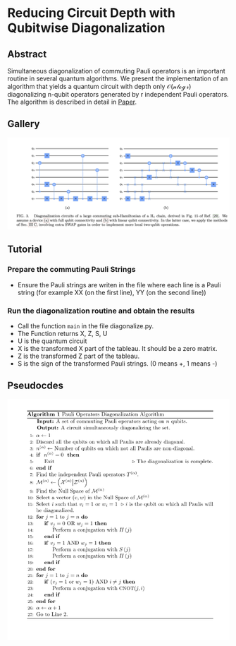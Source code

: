 # Reducing Circuit Depth with Qubitwise Diagonalization

## Abstract
Simultaneous diagonalization of commuting Pauli operators is an important routine in several quantum algorithms. 
We present the implementation of an algorithm that yields a quantum circuit with depth only $\mathcal{O(n \log r)}$ diagonalizing n-qubit
operators generated by r independent Pauli operators. The algorithm is described in detail in [Paper](https://arxiv.org/abs/2306.00170).

## Gallery
![Diagonalization circuit: Full connectivity (left) and linear connectivity (right)](gal1.jpg)

## Tutorial

### Prepare the commuting Pauli Strings
* Ensure the Pauli strings are writen in the file where each line is a Pauli string (for example XX (on the first line), YY (on the second line))
### Run the diagonalization routine and obtain the results
* Call the function `main` in the file diagonalize.py.
* The Function returns X, Z, S, U
* U is the quantum circuit
* X is the transformed X part of the tableau. It should be a zero matrix.
* Z is the transformed Z part of the tableau.
* S is the sign of the transformed Pauli strings. (0 means +, 1 means -)

## Pseudocdes

![The algorithm pseudocode](pseudocode.png)
